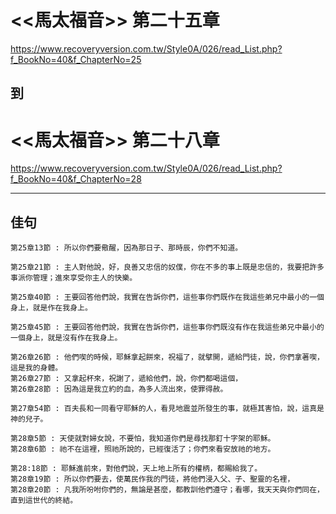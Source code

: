 # <<馬太福音>> 第二十五章
<https://www.recoveryversion.com.tw/Style0A/026/read_List.php?f_BookNo=40&f_ChapterNo=25>

##  到
          
# <<馬太福音>> 第二十八章
<https://www.recoveryversion.com.tw/Style0A/026/read_List.php?f_BookNo=40&f_ChapterNo=28>

***
## 佳句
```
第25章13節 : 所以你們要儆醒，因為那日子、那時辰，你們不知道。
```

```
第25章21節 : 主人對他說，好，良善又忠信的奴僕，你在不多的事上既是忠信的，我要把許多事派你管理；進來享受你主人的快樂。
```

```
第25章40節 : 王要回答他們說，我實在告訴你們，這些事你們既作在我這些弟兄中最小的一個身上，就是作在我身上。
```

```
第25章45節 : 王要回答他們說，我實在告訴你們，這些事你們既沒有作在我這些弟兄中最小的一個身上，就是沒有作在我身上。
```

```
第26章26節 : 他們喫的時候，耶穌拿起餅來，祝福了，就擘開，遞給門徒，說，你們拿著喫，這是我的身體。
第26章27節 : 又拿起杯來，祝謝了，遞給他們，說，你們都喝這個，
第26章28節 : 因為這是我立約的血，為多人流出來，使罪得赦。
```

```
第27章54節 : 百夫長和一同看守耶穌的人，看見地震並所發生的事，就極其害怕，說，這真是神的兒子。
```

```
第28章5節 : 天使就對婦女說，不要怕，我知道你們是尋找那釘十字架的耶穌。
第28章6節 : 祂不在這裡，照祂所說的，已經復活了；你們來看安放祂的地方。
```

```
第28:18節 : 耶穌進前來，對他們說，天上地上所有的權柄，都賜給我了。
第28章19節 : 所以你們要去，使萬民作我的門徒，將他們浸入父、子、聖靈的名裡，
第28章20節 : 凡我所吩咐你們的，無論是甚麼，都教訓他們遵守；看哪，我天天與你們同在，直到這世代的終結。
```
